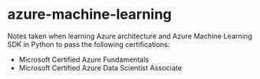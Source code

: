# azure-machine-learning
Notes taken when learning Azure architecture and Azure Machine Learning SDK in Python to pass the following certifications:
- Microsoft Certified Azure Fundamentals
- Microsoft Certified Azure Data Scientist Associate 
